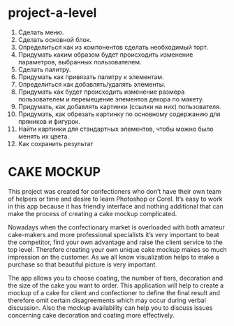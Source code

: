 # project-a-level

1.  Сделать меню.
2.  Сделать основной блок.
3.  Определиться как из компонентов сделать необходимый торт.
4.  Придумать каким образом будет происходить изменение параметров, выбранных пользователем.
5.  Сделать палитру.
6.  Придумать как привязать палитру к элементам.
7.  Определиться как добавлять/удалять элементы.
8.  Придумать как будет происходить изменение размера пользователем и перемещение элементов декора по макету.
9.  Придумать, как добавлять картинки (ссылки на них) пользователя.
10.  Придумать, как обрезать картинку по основному содержанию для пряников и фигурок.
11.  Найти картинки для стандартных элементов, чтобы можно было менять их цвета.
12. Как сохранить результат

# CAKE MOCKUP
This project was created for confectioners who don’t have their own team of helpers or time and desire to learn Photoshop or Corel. It’s easy to work in this app because it has friendly interface and nothing additional that can make the process of creating a cake mockup complicated.

Nowadays when the confectionary market is overloaded with both amateur cake-makers and more professional specialists it’s very important to beat the competitor, find your own advantage and raise the client service to the top level. Therefore creating your own unique cake mockup makes so much impression on the customer. As we all know visualization helps to make a purchase so that beautiful picture is very important.

The app allows you to choose coating, the number of tiers, decoration and the size of the cake you want to order. 
This application will help to create a mockup of a cake for client and confectioner to define the final result and therefore omit certain disagreements which may occur during verbal discussion. Also the mockup availability can help you to discuss issues concerning cake decoration and coating more effectively.
